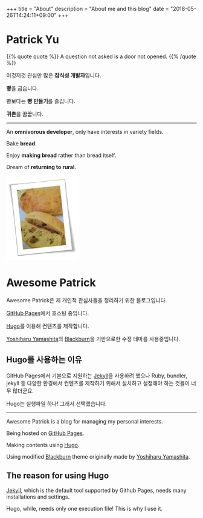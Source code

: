 +++
title = "About"
description = "About me and this blog"
date = "2018-05-26T14:24:11+09:00"
+++

# Patrick Yu

{{% quote quote %}}
A question not asked is a door not opened.
{{% /quote %}}

이것저것 관심만 많은 **잡식성 개발자**입니다.

**빵**을 굽습니다.

빵보다는 **빵 만들기**를 즐깁니다.

**귀촌**을 꿈꿉니다.

---

An **omnivorous developer**, only have interests in variety fields.

Bake **bread**.

Enjoy **making bread** rather than bread itself.

Dream of **returning to rural**.

![bread](./bread.png)

# Awesome Patrick

Awesome Patrick은 제 개인적 관심사들을 정리하기 위한 블로그입니다. 

[GitHub Pages](https://pages.github.com/)에서 호스팅 중입니다.

[Hugo](https://gohugo.io/)를 이용해 컨텐츠를 제작합니다.

[Yoshiharu Yamashita](http://yoshiharuyamashita.com/)의 [Blackburn](https://github.com/yoshiharuyamashita/blackburn)을 기반으로한 수정 테마를 사용중입니다.

## Hugo를 사용하는 이유

GitHub Pages에서 기본으로 지원하는 [Jekyll](https://jekyllrb.com/)을 사용하려 했으나 Ruby, bundler, jekyll 등 다양한 환경에서 컨텐츠를 제작하기 위해서 설치하고 설정해야 하는 것들이 너무 많더군요.

Hugo는 실행파일 하나! 그래서 선택했습니다.

---

Awesome Patrick is a blog for managing my personal interests.

Being hosted on [GitHub Pages](https://pages.github.com/).

Making contents using [Hugo](https://gohugo.io/).

Using modified [Blackburn](https://github.com/yoshiharuyamashita/blackburn) theme originally made by [Yoshiharu Yamashita](http://yoshiharuyamashita.com/).

## The reason for using Hugo

[Jekyll](https://jekyllrb.com/), which is the default tool supported by Github Pages, needs many installations and settings.

Hugo, while, needs only one execution file! This is why I use it.